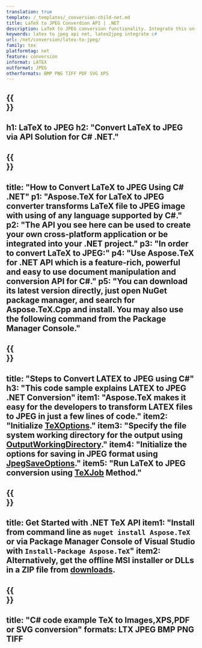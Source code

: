 ```yaml
---
translation: true
template: /_templates/_conversion-child-net.md
title: LaTeX to JPEG Converdion API | .NET
description: LaTeX to JPEG conversion functionality. Integrate this on-premise .NET library into your project or use cross-platform applications to convert LaTeX to JPEG.
keywords: latex to jpeg api net, latex2jpeg integrate c#
url: /net/conversion/latex-to-jpeg/
family: tex
platformtag: net
feature: conversion
informat: LATEX
outformat: JPEG 
otherformats: BMP PNG TIFF PDF SVG XPS
---
```



{{<section banner>}}
---
h1: LaTeX to JPEG
h2: "Convert LaTeX to JPEG via API Solution for C# .NET."
---

{{<section overview>}}
---
title: "How to Convert LaTeX to JPEG Using C# .NET"
p1: "Aspose.TeX for LaTeX to JPEG converter transforms LaTeX file to JPEG image with using of any language supported by C#."
p2: "The API you see here can be used to create your own cross-platform application or be integrated into your .NET project."
p3: "In order to convert LaTeX to JPEG:"
p4: "Use Aspose.TeX for .NET API which is a feature-rich, powerful and easy to use document manipulation and conversion API for C#."
p5: "You can download its latest version directly, just open NuGet package manager, and search for Aspose.TeX.Cpp and install. You may also use the following command from the Package Manager Console."
---

{{<section feature1>}}
---
title: "Steps to Convert LATEX to JPEG using C#"
h3: "This code sample explains LATEX to JPEG .NET Conversion"
item1: "Aspose.TeX makes it easy for the developers to transform LATEX files to JPEG in just a few lines of code."
item2: "Initialize [TeXOptions](https://reference.aspose.com/tex/net/aspose.tex/texoptions/)."
item3: "Specify the file system working directory for the output using [OutputWorkingDirectory](https://reference.aspose.com/tex/net/aspose.tex/texoptions/outputworkingdirectory/)."
item4: "Initialize the options for saving in JPEG format using [JpegSaveOptions](https://reference.aspose.com/tex/net/aspose.tex.presentation.image/jpegsaveoptions/)."
item5: "Run LaTeX to JPEG conversion using [TeXJob](https://reference.aspose.com/tex/net/aspose.tex/texjob/) Method."
---

{{<section feature2>}}
---
title: Get Started with .NET TeX API
item1: "Install from command line as ```nuget install Aspose.TeX``` or via Package Manager Console of Visual Studio with ```Install-Package Aspose.TeX```"
item2: Alternatively, get the offline MSI installer or DLLs in a ZIP file from [downloads](https://downloads.aspose.com/tex/net).
---

{{<section widget>}}
---
title: "C# code example TeX to Images,XPS,PDF or SVG conversion"
formats: LTX JPEG BMP PNG TIFF
---
